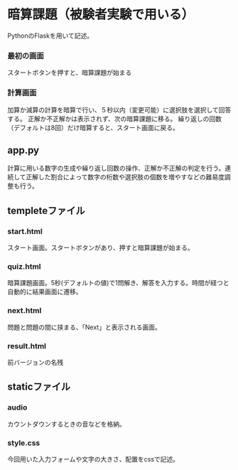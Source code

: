 # 暗算課題（被験者実験で用いる）

PythonのFlaskを用いて記述。

### 最初の画面
スタートボタンを押すと、暗算課題が始まる

### 計算画面
加算か減算の計算を暗算で行い、５秒以内（変更可能）に選択肢を選択して回答する。
正解か不正解かは表示されず、次の暗算課題に移る。
繰り返しの回数（デフォルトは8回）だけ暗算すると、スタート画面に戻る。


## app.py

計算に用いる数字の生成や繰り返し回数の操作、正解か不正解の判定を行う。連続して正解した割合によって数字の桁数や選択肢の個数を増やすなどの難易度調整も行う。


## templeteファイル

### start.html
スタート画面。スタートボタンがあり、押すと暗算課題が始まる。

### quiz.html
暗算課題画面。5秒(デフォルトの値)で1問解き、解答を入力する。時間が経つと自動的に結果画面に遷移。

### next.html
問題と問題の間に挟まる、「Next」と表示される画面。

### result.html
前バージョンの名残


## staticファイル

### audio
カウントダウンするときの音などを格納。

### style.css
今回用いた入力フォームや文字の大きさ、配置をcssで記述。
